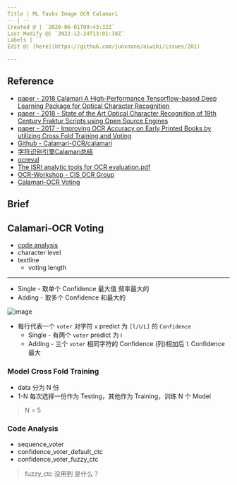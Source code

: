 ```yaml
---
Title | ML Tasks Image OCR Calamari
-- | --
Created @ | `2020-06-01T09:43:32Z`
Last Modify @| `2022-12-24T13:01:38Z`
Labels | ``
Edit @| [here](https://github.com/junxnone/aiwiki/issues/201)

---
```

## Reference

- [paper - 2018 Calamari A High-Performance Tensorflow-based Deep Learning Package for Optical Character Recognition](https://arxiv.org/ftp/arxiv/papers/1807/1807.02004.pdf)
- [paper - 2018 - State of the Art Optical Character Recognition of 19th Century Fraktur Scripts using Open Source Engines](https://arxiv.org/ftp/arxiv/papers/1810/1810.03436.pdf)
- [paper - 2017 - Improving OCR Accuracy on Early Printed Books by utilizing Cross Fold Training and Voting](https://arxiv.org/pdf/1711.09670.pdf)
- [Github - Calamari-OCR/calamari](https://github.com/Calamari-OCR/calamari)
- [字符识别引擎Calamari总结](https://blog.csdn.net/qq_14845119/article/details/81103207)
- [ocreval](https://github.com/eddieantonio/ocreval)
- [The ISRI analytic tools for OCR evaluation.pdf](https://github.com/junxnone/tech-io/files/4744176/The.ISRI.analytic.tools.for.OCR.evaluation.pdf)
- [OCR-Workshop - CIS OCR Group](https://github.com/cisocrgroup/OCR-Workshop)
- [Calamari-OCR Voting](https://github.com/Calamari-OCR/calamari/tree/master/calamari_ocr/ocr/voting)

## Brief

## Calamari-OCR Voting
- [code analysis](/Calamari_Voting)
- character level
- textline
   - voting length

---
- Single - 取单个 Confidence 最大值 频率最大的
- Adding - 取多个 Confidence 和最大的

![image](https://user-images.githubusercontent.com/2216970/83738123-7828f500-a686-11ea-8bb5-3c3a3e32014a.png)
- 每行代表一个 `voter` 对字符 `x`  predict 为 `[l/Ⅰ/L]` 的 `Confidence`
  - Single - 有两个 `voter` predict 为 `Ⅰ`
  - Adding - 三个 `voter` 相同字符的 Confidence (列)相加后 `l` Confidence 最大

### Model Cross Fold Training
- data 分为 N 份
- 1-N 每次选择一份作为 Testing，其他作为 Training，训练 N 个 Model
> N = 5

### Code Analysis
- sequence_voter
- confidence_voter_default_ctc
- confidence_voter_fuzzy_ctc
> fuzzy_ctc 没用到 是什么？


